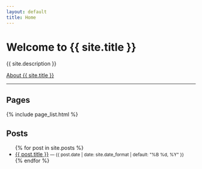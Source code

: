```yaml
---
layout: default
title: Home
---
```


# Welcome to {{ site.title }}

{{ site.description }}

[About {{ site.title }}](/about/)

---

## Pages

{% include page_list.html %}

## Posts

<ul>
  {% for post in site.posts %}
    <li>
      <a href="{{ post.url | relative_url }}">{{ post.title }}</a>
      <small>— {{ post.date | date: site.date_format | default: "%B %d, %Y" }}</small>
    </li>
  {% endfor %}
</ul>
